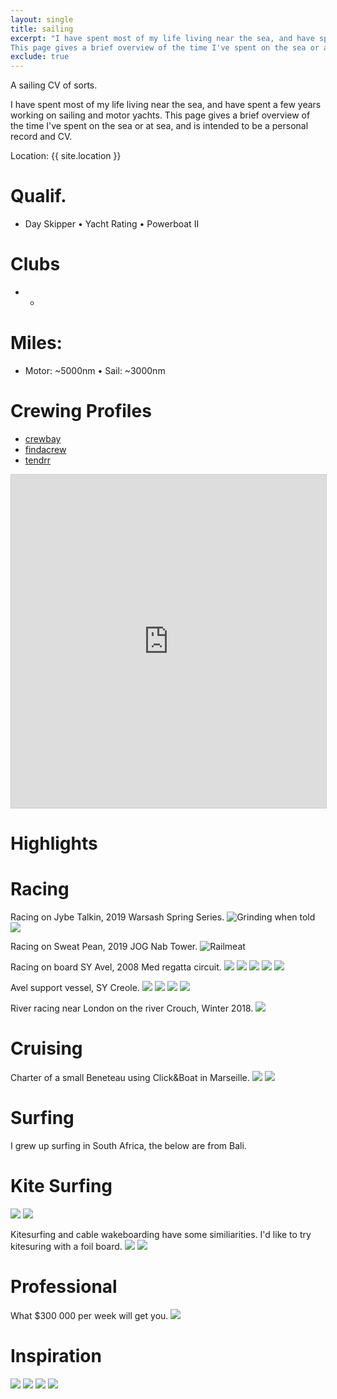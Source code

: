 ```yaml
---
layout: single
title: sailing
excerpt: "I have spent most of my life living near the sea, and have spent a few years working on sailing and motor yachts.
This page gives a brief overview of the time I've spent on the sea or at sea, and is intended to be a personal record and CV."
exclude: true
---
```


A sailing CV of sorts.

I have spent most of my life living near the sea, and have spent a few years working on sailing and motor yachts.
This page gives a brief overview of the time I've spent on the sea or at sea, and is intended to be a personal record and CV.

Location: {{ site.location }}


# Qualif.
 *   Day Skipper • Yacht Rating • Powerboat II


# Clubs
 *   -


# Miles:
* Motor: ~5000nm • Sail: ~3000nm 


# Crewing Profiles

* [crewbay](https://www.crewbay.com/profile/crew/49845)
* [findacrew](https://www.findacrew.net/en/crew/3258430)
* [tendrr](https://tendrr.co/profile/Matta)

<iframe class="airtable-embed" src="https://airtable.com/embed/shr0v5VP4KkvjAss5?backgroundColor=cyan&viewControls=on" frameborder="0" onmousewheel="" width="100%" height="533" style="background: transparent; border: 1px solid #ccc;"></iframe>


# Highlights

# Racing

[jt1]: /assets/photos/sailing/jt1.png
[jt2]: /assets/photos/sailing/jt2.png

Racing on Jybe Talkin, 2019 Warsash Spring Series.
![Grinding when told][jt1]
![][jt2]

Racing on Sweat Pean, 2019 JOG Nab Tower.
![Railmeat](/assets/photos/sailing/nab1.png)

Racing on board SY Avel, 2008 Med regatta circuit.
![](/assets/photos/sailing/avel1.jpg)
![](/assets/photos/sailing/avel2.jpg)
![](/assets/photos/sailing/avel3.jpg)
![](/assets/photos/sailing/avel4.jpg)
![](/assets/photos/sailing/avel6.jpg)

Avel support vessel, SY Creole.
![](/assets/photos/sailing/creole1.jpg)
![](/assets/photos/sailing/creole4.jpg)
![](/assets/photos/sailing/creole5.jpg)
![](/assets/photos/sailing/creole6.jpg)

River racing near London on the river Crouch, Winter 2018.
![](/assets/photos/sailing/crouch.jpg)

# Cruising
Charter of a small Beneteau using Click&Boat in Marseille.
![](/assets/photos/sailing/bandol.jpg)
![](/assets/photos/sailing/bandol3.jpg)


# Surfing

I grew up surfing in South Africa, the below are from Bali.


# Kite Surfing

![](/assets/photos/sailing/surf1.jpg)
![](/assets/photos/sailing/surf2.jpg)

Kitesurfing and cable wakeboarding have some similiarities. I'd like to try kitesuring with a foil board.
![](/assets/photos/sailing/kite.jpg)
![](/assets/photos/sailing/cable.jpg)

# Professional

What $300 000 per week will get you.
![](/assets/photos/sailing/bf2.jpg)

# Inspiration
![](/assets/photos/sailing/nice.jpg)
![](/assets/photos/sailing/nice2.jpg)
![](/assets/photos/sailing/nice3.jpg)
![](/assets/photos/sailing/nice4.jpg)

